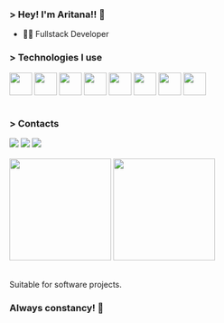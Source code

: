 ### > Hey! I'm Aritana!! 👋

- 👩‍💻 Fullstack Developer

### > Technologies I use

<div>  
   <img align="center" height="40" width="40"  src="https://cdn.jsdelivr.net/gh/devicons/devicon@latest/icons/typescript/typescript-original.svg" />       
   <img align="center" height="40" width="40"  src="https://cdn.jsdelivr.net/gh/devicons/devicon@latest/icons/javascript/javascript-original.svg" />
   <img align="center" height="40" width="40" src="https://cdn.jsdelivr.net/gh/devicons/devicon@latest/icons/nodejs/nodejs-original.svg" />
   <img align="center" height="40" width="40" src="https://cdn.jsdelivr.net/gh/devicons/devicon@latest/icons/react/react-original.svg" />
   <img align="center" height="40" width="40" src="https://cdn.jsdelivr.net/gh/devicons/devicon@latest/icons/nextjs/nextjs-original.svg" />
   <img align="center" height="40" width="40" src="https://cdn.jsdelivr.net/gh/devicons/devicon@latest/icons/tailwindcss/tailwindcss-original.svg" />
   <img align="center" height="40" width="40" src="https://cdn.jsdelivr.net/gh/devicons/devicon@latest/icons/postman/postman-original.svg" />
   <img align="center" height="40" width="40" src="https://cdn.jsdelivr.net/gh/devicons/devicon@latest/icons/vitest/vitest-original.svg" />                      
</div>

<br>

### > Contacts

<div>
   <a href="https://www.linkedin.com/in/aritana-pianco/" target="_blank" ><img src="https://img.shields.io/badge/LinkedIn-0077B5?style=for-the-badge&logo=linkedin&logoColor=white" ></a>
   <a href="https://www.instagram.com/_aripianco/" target="_blank" ><img src="https://img.shields.io/badge/-Instagram-%23E4405F?style=for-the-badge&logo=instagram&logoColor=white" ></a> 
   <a href="mailto:aritanapianco10@gmail.com" target="_blank"><img src="https://img.shields.io/badge/-Gmail-%23333?style=for-the-badge&logo=gmail&logoColor=white" ></a>
</div>

<br>

<div>
<img height="180em" src="https://github-readme-stats.vercel.app/api?username=AritanaPianco&show_icons=true&theme=tokyonight"/>
<img height="180em" src="https://github-readme-stats.vercel.app/api/top-langs/?username=AritanaPianco&layout=compact&langs_count=8&theme=tokyonight"/>
</div>


<br>

Suitable for software projects.

### Always constancy! 🧠
